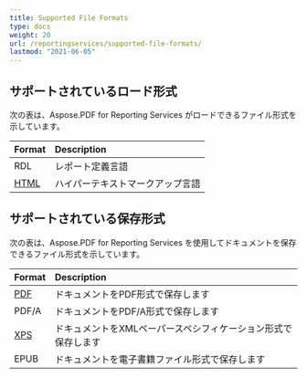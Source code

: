 ```yaml
---
title: Supported File Formats 
type: docs
weight: 20
url: /reportingservices/supported-file-formats/
lastmod: "2021-06-05"
---
```


## サポートされているロード形式

次の表は、Aspose.PDF for Reporting Services がロードできるファイル形式を示しています。

|**Format**|**Description**|
| :- | :- |
|RDL|レポート定義言語|
|[HTML](https://docs.fileformat.com/web/html/)|ハイパーテキストマークアップ言語|

## サポートされている保存形式

次の表は、Aspose.PDF for Reporting Services を使用してドキュメントを保存できるファイル形式を示しています。

|**Format**|**Description**|
| :- | :- |
|[PDF](https://docs.fileformat.com/pdf/)|ドキュメントをPDF形式で保存します|
|PDF/A |ドキュメントをPDF/A形式で保存します|
|[XPS](https://docs.fileformat.com/page-description-language/xps/)|ドキュメントをXMLペーパースペシフィケーション形式で保存します|
|EPUB|ドキュメントを電子書籍ファイル形式で保存します|